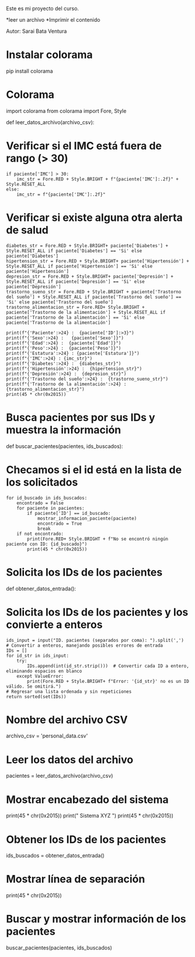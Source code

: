 Este es mi proyecto del curso.

*leer un archivo
*Imprimir el contenido

Autor: Sarai Bata Ventura


# Instalar colorama 
pip install colorama

# Colorama 
import colorama
from colorama import Fore, Style

def leer_datos_archivo(archivo_csv):

   # Verificar si el IMC está fuera de rango (> 30)
    if paciente['IMC'] > 30:
        imc_str = Fore.RED + Style.BRIGHT + f"{paciente['IMC']:.2f}" + Style.RESET_ALL
    else:
        imc_str = f"{paciente['IMC']:.2f}"
    
   # Verificar si existe alguna otra alerta de salud
    
    diabetes_str = Fore.RED + Style.BRIGHT+ paciente['Diabetes'] + Style.RESET_ALL if paciente['Diabetes'] == 'Si' else paciente['Diabetes']
    hipertension_str = Fore.RED + Style.BRIGHT+ paciente['Hipertensión'] + Style.RESET_ALL if paciente['Hipertensión'] == 'Si' else paciente['Hipertensión']
    depresion_str = Fore.RED + Style.BRIGHT+ paciente['Depresión'] + Style.RESET_ALL if paciente['Depresión'] == 'Si' else paciente['Depresión']
    trastorno_sueno_str = Fore.RED + Style.BRIGHT + paciente['Trastorno del sueño'] + Style.RESET_ALL if paciente['Trastorno del sueño'] == 'Si' else paciente['Trastorno del sueño']
    trastorno_alimentacion_str = Fore.RED+ Style.BRIGHT + paciente['Trastorno de la alimentación'] + Style.RESET_ALL if paciente['Trastorno de la alimentación'] == 'Si' else   
    paciente['Trastorno de la alimentación']
    
    print(f"{'Paciente':>24} :  {paciente['ID']:>3}")
    print(f"{'Sexo':>24} :   {paciente['Sexo']}")
    print(f"{'Edad':>24} :  {paciente['Edad']}")
    print(f"{'Peso':>24} :  {paciente['Peso']}")
    print(f"{'Estatura':>24} : {paciente['Estatura']}")
    print(f"{'IMC':>24} : {imc_str}")
    print(f"{'Diabetes':>24} :  {diabetes_str}")
    print(f"{'Hipertensión':>24} :  {hipertension_str}")
    print(f"{'Depresión':>24} :  {depresion_str}")
    print(f"{'Trastorno del sueño':>24} :  {trastorno_sueno_str}")
    print(f"{'Trastorno de la alimentación':>24} :  {trastorno_alimentacion_str}")
    print(45 * chr(0x2015))
    
# Busca pacientes por sus IDs y muestra la información
def buscar_pacientes(pacientes, ids_buscados):

 # Checamos si el id está en la lista de los solicitados
    
    for id_buscado in ids_buscados:
        encontrado = False
        for paciente in pacientes:
            if paciente['ID'] == id_buscado:
                mostrar_informacion_paciente(paciente)
                encontrado = True
                break
        if not encontrado:
            print(Fore.RED+ Style.BRIGHT + f"No se encontró ningún paciente con ID: {id_buscado}")
            print(45 * chr(0x2015))

# Solicita los IDs de los pacientes 
def obtener_datos_entrada():

# Solicita los IDs de los pacientes y los convierte a enteros
    ids_input = input("ID. pacientes (separados por coma): ").split(',')
    # Convertir a enteros, manejando posibles errores de entrada
    IDs = []
    for id_str in ids_input:
        try:
            IDs.append(int(id_str.strip()))  # Convertir cada ID a entero, eliminando espacios en blanco
        except ValueError:
            print(Fore.RED + Style.BRIGHT+ f"Error: '{id_str}' no es un ID válido. Se omitirá.")
    # Regresar una lista ordenada y sin repeticiones
    return sorted(set(IDs))

# Nombre del archivo CSV
archivo_csv = 'personal_data.csv'

# Leer los datos del archivo
pacientes = leer_datos_archivo(archivo_csv)

# Mostrar encabezado del sistema
print(45 * chr(0x2015))
print("                   Sistema XYZ                    ")
print(45 * chr(0x2015))

# Obtener los IDs de los pacientes
ids_buscados = obtener_datos_entrada()

# Mostrar línea de separación
print(45 * chr(0x2015))

# Buscar y mostrar información de los pacientes
buscar_pacientes(pacientes, ids_buscados)

    
    